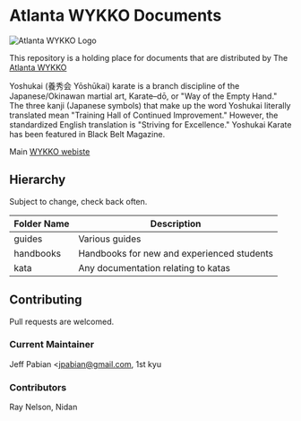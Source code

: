 # Atlanta WYKKO Documents

![Atlanta WYKKO Logo](http://www.atlantawykko.com/_/rsrc/1310773715062/config/17a4045e66bb0806.png "Atlanta WYKKO")

This repository is a holding place for documents that are distributed by The
[Atlanta WYKKO](http://www.atlantawykko.com/)

Yoshukai (養秀会 Yōshūkai) karate is a branch discipline of the Japanese/Okinawan martial art, Karate–dō, or "Way of the Empty Hand." The three kanji (Japanese symbols) that make up the word Yoshukai literally translated mean "Training Hall of Continued Improvement." However, the standardized English translation is "Striving for Excellence." Yoshukai Karate has been featured in Black Belt Magazine.

Main [WYKKO webiste](http://www.wykko.com/)

## Hierarchy
Subject to change, check back often.

|Folder Name|Description|
|----------------|--------------|
|guides|Various guides|
|handbooks|Handbooks for new and experienced students|
|kata|Any documentation relating to katas|

## Contributing
Pull requests are welcomed.

### Current Maintainer
Jeff Pabian <jpabian@gmail.com, 1st kyu

### Contributors
Ray Nelson, Nidan
